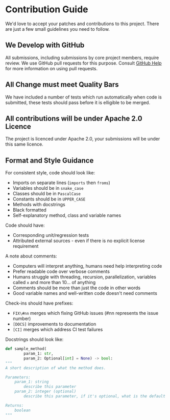 # Contribution Guide

We'd love to accept your patches and contributions to this project. There are just a few small guidelines you need to follow.

## We Develop with GitHub

All submissions, including submissions by core project members, require review. We use GitHub pull requests for this purpose. Consult [GitHub Help](https://docs.github.com/en/github/collaborating-with-issues-and-pull-requests/about-pull-requests) for more information on using pull requests.

## All Change must meet Quality Bars

We have included a number of tests which run automatically when code is submitted, these tests should pass before it is elligible to be merged.

## All contributions will be under Apache 2.0 Licence

The project is licenced under Apache 2.0, your submissions will be under this same licence.

## Format and Style Guidance

For consistent style, code should look like:

- Imports on separate lines (`imports` then `froms`)
- Variables should be in `snake_case`
- Classes should be in `PascalCase`
- Constants should be in `UPPER_CASE`
- Methods with docstrings
- Black formatted
- Self-explanatory method, class and variable names


Code should have:
- Corresponding unit/regression tests
- Attributed external sources - even if there is no explicit license
  requirement

A note about comments:
- Computers will interpret anything, humans need help interpreting code
- Prefer readable code over verbose comments
- Humans struggle with threading, recursion, parallelization, variables
  called `x` and more than 10... of anything
- Comments should be more than just the code in other words
- Good variable names and well-written code doesn't need comments

Check-ins should have prefixes:
- `FIX\#nn` merges which fixing GitHub issues (#nn represents the issue number)
- `[DOCS]` improvements to documentation
- `[CI]` merges which address CI test failures

Docstrings should look like:
~~~python
def sample_method(
        param_1: str,
        param_2: Optional[int] = None) -> bool:
"""
A short description of what the method does.

Parameters:
    param_1: string
        describe this parameter
    param_2: integer (optional)
        describe this parameter, if it's optional, what is the default

Returns:
    boolean
"""
~~~
